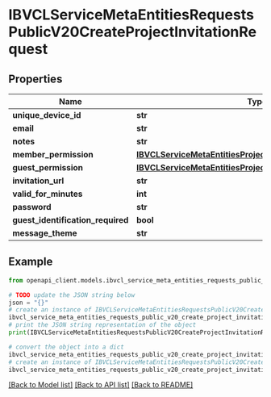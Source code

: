 # IBVCLServiceMetaEntitiesRequestsPublicV20CreateProjectInvitationRequest


## Properties

Name | Type | Description | Notes
------------ | ------------- | ------------- | -------------
**unique_device_id** | **str** |  | [optional] 
**email** | **str** |  | [optional] 
**notes** | **str** |  | [optional] 
**member_permission** | [**IBVCLServiceMetaEntitiesProjectParticipantPermissionEnum**](IBVCLServiceMetaEntitiesProjectParticipantPermissionEnum.md) |  | [optional] 
**guest_permission** | [**IBVCLServiceMetaEntitiesProjectParticipantPermissionEnum**](IBVCLServiceMetaEntitiesProjectParticipantPermissionEnum.md) |  | [optional] 
**invitation_url** | **str** |  | [optional] 
**valid_for_minutes** | **int** |  | [optional] 
**password** | **str** |  | [optional] 
**guest_identification_required** | **bool** |  | [optional] 
**message_theme** | **str** |  | [optional] 

## Example

```python
from openapi_client.models.ibvcl_service_meta_entities_requests_public_v20_create_project_invitation_request import IBVCLServiceMetaEntitiesRequestsPublicV20CreateProjectInvitationRequest

# TODO update the JSON string below
json = "{}"
# create an instance of IBVCLServiceMetaEntitiesRequestsPublicV20CreateProjectInvitationRequest from a JSON string
ibvcl_service_meta_entities_requests_public_v20_create_project_invitation_request_instance = IBVCLServiceMetaEntitiesRequestsPublicV20CreateProjectInvitationRequest.from_json(json)
# print the JSON string representation of the object
print(IBVCLServiceMetaEntitiesRequestsPublicV20CreateProjectInvitationRequest.to_json())

# convert the object into a dict
ibvcl_service_meta_entities_requests_public_v20_create_project_invitation_request_dict = ibvcl_service_meta_entities_requests_public_v20_create_project_invitation_request_instance.to_dict()
# create an instance of IBVCLServiceMetaEntitiesRequestsPublicV20CreateProjectInvitationRequest from a dict
ibvcl_service_meta_entities_requests_public_v20_create_project_invitation_request_from_dict = IBVCLServiceMetaEntitiesRequestsPublicV20CreateProjectInvitationRequest.from_dict(ibvcl_service_meta_entities_requests_public_v20_create_project_invitation_request_dict)
```
[[Back to Model list]](../README.md#documentation-for-models) [[Back to API list]](../README.md#documentation-for-api-endpoints) [[Back to README]](../README.md)


